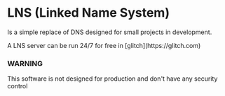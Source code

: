 # LNS (Linked Name System)

<p>Is a simple replace of DNS designed for small projects in development.</p>

<p>A LNS server can be run 24/7 for free in [glitch](https://glitch.com)</p>

### WARNING

This software is not designed for production and don't have any security control